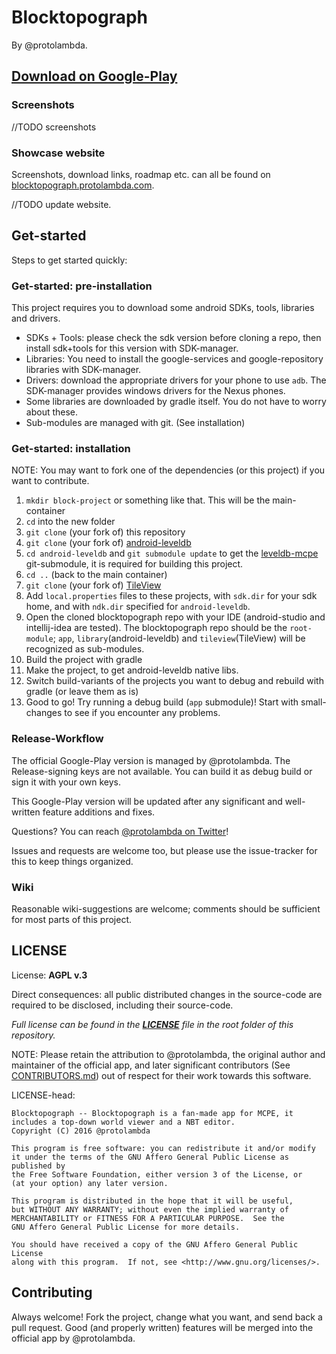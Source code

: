 # Blocktopograph

By @protolambda.

## [Download on Google-Play](https://play.google.com/store/apps/details?id=com.protolambda.blocktopograph)

### Screenshots

//TODO screenshots


### Showcase website

Screenshots, download links, roadmap etc. can all be found on [blocktopograph.protolambda.com](https://blocktopograph.protolambda.com).

//TODO update website.


## Get-started

Steps to get started quickly:

### Get-started: pre-installation

This project requires you to download some android SDKs, tools, libraries and drivers.

- SDKs + Tools: please check the sdk version before cloning a repo, then install sdk+tools for this version with SDK-manager.
- Libraries: You need to install the google-services and google-repository libraries with SDK-manager.
- Drivers: download the appropriate drivers for your phone to use `adb`.
    The SDK-manager provides windows drivers for the Nexus phones.
- Some libraries are downloaded by gradle itself. You do not have to worry about these.
- Sub-modules are managed with git. (See installation)


### Get-started: installation

NOTE: You may want to fork one of the dependencies (or this project) if you want to contribute.

1. `mkdir block-project` or something like that. This will be the main-container
1. `cd` into the new folder
1. `git clone` (your fork of) this repository
1. `git clone` (your fork of) [android-leveldb](https://github.com/protolambda/android-leveldb)
1. `cd android-leveldb` and `git submodule update` to get the
    [leveldb-mcpe](https://github.com/protolambda/leveldb-mcpe) git-submodule, it is required for building this project.
1. `cd ..` (back to the main container)
1. `git clone` (your fork of) [TileView](https://github.com/protolambda/TileView)
1. Add `local.properties` files to these projects,
    with `sdk.dir` for your sdk home,
    and with `ndk.dir` specified for `android-leveldb`.
1. Open the cloned blocktopograph repo with your IDE (android-studio and intellij-idea are tested).
    The blocktopograph repo should be the `root-module`;
     `app`, `library`(android-leveldb) and `tileview`(TileView) will be recognized as sub-modules.
1. Build the project with gradle
1. Make the project, to get android-leveldb native libs.
1. Switch build-variants of the projects you want to debug and rebuild with gradle (or leave them as is)
1. Good to go! Try running a debug build (`app` submodule)! Start with small-changes to see if you encounter any problems.


### Release-Workflow

The official Google-Play version is managed by @protolambda. The Release-signing keys are not available.
You can build it as debug build or sign it with your own keys.

This Google-Play version will be updated after any significant and well-written feature additions and fixes.

Questions? You can reach [@protolambda on Twitter](https://twitter.com/protolambda)!

Issues and requests are welcome too, but please use the issue-tracker for this to keep things organized.


### Wiki

Reasonable wiki-suggestions are welcome; comments should be sufficient for most parts of this project.


## LICENSE

License: **AGPL v.3**

Direct consequences: all public distributed changes in the source-code
 are required to be disclosed, including their source-code.

*Full license can be found in the [**LICENSE**](LICENSE) file in the root folder of this repository.*

NOTE: Please retain the attribution to @protolambda, the original author
 and maintainer of the official app, and later significant contributors (See [CONTRIBUTORS.md](CONTRIBUTORS.md))
 out of respect for their work towards this software.

LICENSE-head:

    Blocktopograph -- Blocktopograph is a fan-made app for MCPE, it includes a top-down world viewer and a NBT editor.
    Copyright (C) 2016 @protolambda

    This program is free software: you can redistribute it and/or modify
    it under the terms of the GNU Affero General Public License as published by
    the Free Software Foundation, either version 3 of the License, or
    (at your option) any later version.

    This program is distributed in the hope that it will be useful,
    but WITHOUT ANY WARRANTY; without even the implied warranty of
    MERCHANTABILITY or FITNESS FOR A PARTICULAR PURPOSE.  See the
    GNU Affero General Public License for more details.

    You should have received a copy of the GNU Affero General Public License
    along with this program.  If not, see <http://www.gnu.org/licenses/>.



## Contributing

Always welcome! Fork the project, change what you want, and send back a pull request.
Good (and properly written) features will be merged into the official app by @protolambda.
